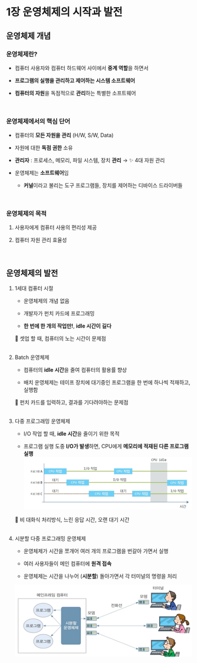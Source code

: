 # 1장 운영체제의 시작과 발전

## 운영체제 개념

### 운영체제란?
- 컴퓨터 사용자와 컴퓨터 하드웨어 사이에서 **중계 역할**을 하면서

- **프로그램의 실행을 관리하고 제어하는 시스템 소프트웨어** 

- **컴퓨터의 자원**을 독점적으로 **관리**하는 특별한 소프트웨어 
<br>

### 운영체제에서의 핵심 단어
- 컴퓨터의 **모든 자원을 관리** (H/W, S/W, Data)
- 자원에 대한 **독점 권한** 소유

-  **관리자** : 프로세스, 메모리, 파일 시스템, 장치 **관리** → ✨ 4대 자원 관리

- 운영체제는 **소프트웨어**임
   - **커널**이라고 불리는 도구 프로그램들, 장치를 제어하는 디바이스 드라이버들
<br>

### 운영체제의 목적
1. 사용자에게 컴퓨터 사용의 편리성 제공

2. 컴퓨터 자원 관리 효율성
<br><br><br>

## 운영체제의 발전

1. 1세대 컴퓨터 시절
   - 운영체제의 개념 없음
   
   - 개발자가 펀치 카드에 프로그래밍
   - **한 번에 한 개의 작업만!**, **idle 시간이 길다**
    
    🚨 셋업 할 때, 컴퓨터의 노는 시간이 문제점
<br><br>     
2. Batch 운영체제
   - 컴퓨터의 **idle 시간**을 줄여 컴퓨터의 활용률 향상
   
   - 배치 운영체제는 테이프 장치에 대기중인 프로그램을 한 번에 하나씩 적재하고, 실행함

    🚨 펀치 카드를 입력하고, 결과를 기다려야하는 문제점
<br><br>
3. 다중 프로그래밍 운영체제
    - I/O 작업 할 때, **idle 시간**을 줄이기 위한 목적
    
    - 프로그램 실행 도중 **I/O가 발생**하면, CPU에게 **메모리에 적재된 다른 프로그램 실행**
    ![alt text](./[현준]%20Image/image.png)
    
    🚨 비 대화식 처리방식, 느린 응답 시간, 오랜 대기 시간
<br><br>
4. 시분할 다중 프로그래밍 운영체제
    - 운영체제가 시간을 쪼개어 여러 개의 프로그램을 번갈아 가면서 실행

    - 여러 사용자들이 메인 컴퓨터에 **원격 접속** 
    - 운영체제는 시간을 나누어 (**시분할**) 돌아가면서 각 터미널의 명령을 처리

    ![alt text](./[현준]%20Image/image2.png)

    